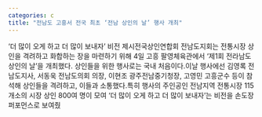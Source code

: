 ```yaml
---
categories: c
title: "전남도 고흥서 전국 최초 ‘전남 상인의 날’ 행사 개최"
---
```

‘더 많이 오게 하고 더 많이 보내자’ 비전 제시전국상인연합회 전남도지회는 전통시장 상인을 격려하고 화합하는 장을 마련하기 위해 4일 고흥 팔영체육관에서 ‘제1회 전라남도 상인의 날’을 개최했다. 상인들을 위한 행사로는 국내 처음이다.이날 행사에선 김영록 전남도지사, 서동욱 전남도의회 의장, 이현조 광주전남중기청장, 고영민 고흥군수 등이 참석해 상인들을 격려하고, 이들과 소통했다.특히 행사의 주인공인 전남지역 전통시장 115개소의 시장 상인 800여 명이 모여 ‘더 많이 오게 하고 더 많이 보내자’는 비전을 손도장 퍼포먼스로 보여줬